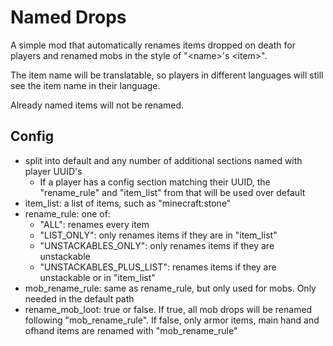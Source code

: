 # Named Drops

A simple mod that automatically renames items dropped on death for players and renamed mobs in the style of "\<name>'s \<item>".

The item name will be translatable, so players in different languages will still see the item name in their language.

Already named items will not be renamed.

## Config
- split into default and any number of additional sections named with player UUID's
  - If a player has a config section matching their UUID, the "rename_rule" and "item_list" from that will be used over default
- item_list: a list of items, such as "minecraft:stone"
- rename_rule: one of:
  - "ALL": renames every item
  - "LIST_ONLY": only renames items if they are in "item_list"
  - "UNSTACKABLES_ONLY": only renames items if they are unstackable
  - "UNSTACKABLES_PLUS_LIST": renames items if they are unstackable or in "item_list"
- mob_rename_rule: same as rename_rule, but only used for mobs. Only needed in the default path
- rename_mob_loot: true or false. If true, all mob drops will be renamed following "mob_rename_rule". If false, only armor items, main hand and ofhand items are renamed with "mob_rename_rule"
